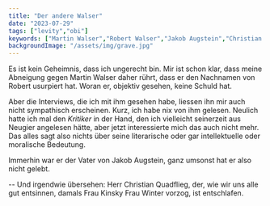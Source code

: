 ```yaml
---
title: "Der andere Walser"
date: "2023-07-29"
tags: ["levity","obi"]
keywords: ["Martin Walser","Robert Walser","Jakob Augstein","Christian Quadflieg","Judy Winter","Nastassja Kinski"]
backgroundImage: "/assets/img/grave.jpg"
---
```

Es ist kein Geheimnis, dass ich ungerecht bin. Mir ist schon klar, dass meine Abneigung gegen Martin Walser daher rührt, dass er den Nachnamen von Robert usurpiert hat. Woran er, objektiv gesehen, keine Schuld hat.

Aber die Interviews, die ich mit ihm gesehen habe, liessen ihn mir auch nicht sympathisch erscheinen. Kurz, ich habe nix von ihm gelesen. Neulich hatte ich mal den *Kritiker* in der Hand, den ich vielleicht seinerzeit aus Neugier angelesen hätte, aber jetzt interessierte mich das auch nicht mehr. Das alles sagt also nichts über seine literarische oder gar intellektuelle oder moralische Bedeutung.

Immerhin war er der Vater von Jakob Augstein, ganz umsonst hat er also nicht gelebt.

-- 
Und irgendwie übersehen: Herr Christian Quadflieg, der, wie wir uns alle gut entsinnen, damals Frau Kinsky Frau Winter vorzog, ist entschlafen.